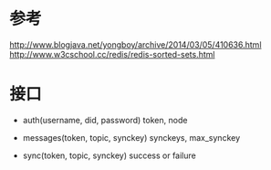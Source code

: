 # 参考
  http://www.blogjava.net/yongboy/archive/2014/03/05/410636.html
  http://www.w3cschool.cc/redis/redis-sorted-sets.html

# 接口
- auth(username, did, password)
  token, node

- messages(token, topic, synckey)
  synckeys, max_synckey

- sync(token, topic, synckey)
  success or failure